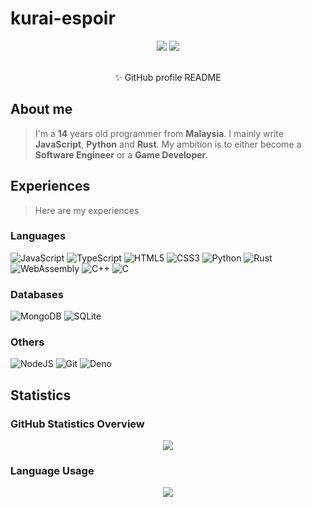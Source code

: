# kurai-espoir

<div align="center">
  <img src="https://komarev.com/ghpvc/?username=kurai-espoir&style=flat-square&label=Profile+Views" />
  <img src="https://img.shields.io/badge/License-MIT-yellow.svg?style=flat-square" />
  
  <br />
  <br />

  <p>✨ GitHub profile README</p>
</div>

## About me

> I'm a **14** years old programmer from **Malaysia**. I mainly write **JavaScript**, **Python** and **Rust**. My ambition is to either become a **Software Engineer** or a **Game Developer**.

## Experiences
> Here are my experiences
### Languages

![JavaScript](https://img.shields.io/badge/JavaScript-323330?style=for-the-badge&logo=javascript&logoColor=F7DF1E)
![TypeScript](https://img.shields.io/badge/TypeScript-007ACC?style=for-the-badge&logo=typescript&logoColor=white)
![HTML5](https://img.shields.io/badge/HTML5-E34F26?style=for-the-badge&logo=html5&logoColor=white)
![CSS3](https://img.shields.io/badge/CSS3-1572B6?style=for-the-badge&logo=css3&logoColor=white)
![Python](https://img.shields.io/badge/Python-3776AB?style=for-the-badge&logo=python&logoColor=white)
![Rust](https://img.shields.io/badge/Rust-black?style=for-the-badge&logo=rust&logoColor=#E57324)
![WebAssembly](https://img.shields.io/badge/WebAssembly-654FF0?style=for-the-badge&logo=WebAssembly&logoColor=white)
![C++](https://img.shields.io/badge/C%2B%2B-00599C?style=for-the-badge&logo=c%2B%2B&logoColor=white)
![C](https://img.shields.io/badge/C-00599C?style=for-the-badge&logo=c&logoColor=white)

### Databases

![MongoDB](https://img.shields.io/badge/MongoDB-white?style=for-the-badge&logo=mongodb&logoColor=4EA94B)
![SQLite](https://img.shields.io/badge/SQLite-07405E?style=for-the-badge&logo=sqlite&logoColor=white)

### Others
![NodeJS](https://img.shields.io/badge/Node.js-339933?style=for-the-badge&logo=nodedotjs&logoColor=white)
![Git](https://img.shields.io/badge/Git-F05032?style=for-the-badge&logo=git&logoColor=white)
![Deno](https://img.shields.io/badge/Deno-464647?style=for-the-badge&logo=deno&logoColor=white)

## Statistics

### GitHub Statistics Overview

<div align="center">
  <img src="https://github-readme-stats.vercel.app/api?username=kurai-espoir&show_icons=true&theme=algolia&hide_border=true" />
</div>

### Language Usage

<div align="center">
  <img src="https://github-readme-stats.vercel.app/api/top-langs/?username=kurai-espoir&langs_count=10&theme=algolia&hide_border=true&layout=compact" />
</div>